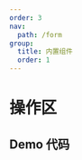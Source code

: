 ```yaml
---
order: 3
nav:
  path: /form
group:
  title: 内置组件
  order: 1
---
```


# 操作区


## Demo 代码

<code src='../../demo/pages/FormRenderMini/FormOperation/index'></code>
